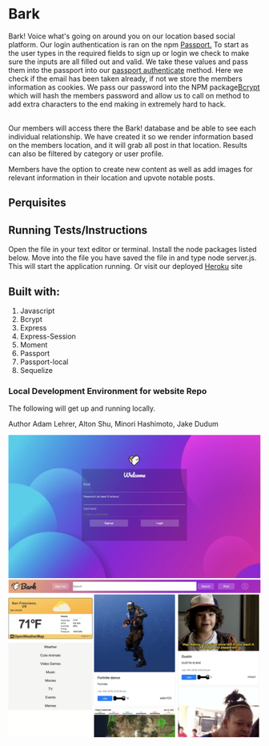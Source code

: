 # Bark
Bark! Voice what's going on around you on our location based social platform. Our login authentication is ran on the npm <a href="https://www.npmjs.com/package/passport">Passport.</a> To start as the user types in the required fields to sign up or login we check to make sure the inputs are all filled out and valid. We take these values and pass them into the passport into our <a href="http://www.passportjs.org/docs/authenticate/">passport authenticate</a> method. Here we check if the email has been taken already, if not we store the members information as cookies. We pass our password into the NPM package<a href="http://www.passportjs.org/docs/authenticate/">Bcrypt</a>  which will hash the members password and allow us to call on method to add extra characters to the end making in extremely hard to hack. 

<br>
Our members will access there the Bark! database and be able to see each individual relationship. We have created it so we render information based on the members location, and it will grab all post in that location. Results can also be filtered by category or user profile. 

<br>

Members have the option to create new content as well as add images for relevant information in their location and upvote notable posts. 





## Perquisites


## Running Tests/Instructions
Open the file in your text editor or terminal. Install the node packages listed below. Move into the file you have saved the file in and type node server.js. This will start the application running. Or visit our deployed   <a href="https://barksf.herokuapp.com/">Heroku</a> site

## Built with:
<ol>
<li> Javascript
<li> Bcrypt
<li> Express
<li> Express-Session
<li> Moment
<li> Passport
<li> Passport-local
<li> Sequelize
</ol>

### Local Development Environment for website Repo
The following will get up and running locally.

Author
Adam Lehrer, Alton Shu,
Minori Hashimoto,
Jake Dudum

![Bark](/public/assets/images/login-page.png)
![Bark](/public/assets/images/Main.png)








